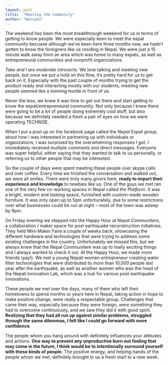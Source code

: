 ```yaml
---
layout: post
title:  "Meeting the Community"
author: "Natsuko"
---
```


The weekend has been the most breakthrough weekend for us in terms of getting to know people. We were especially keen to meet the expat community becuase although we’ve been here three months now, we hadn’t gotten to know the foreigners like us residing in Nepal. We were just a 15 minute walk away from an area which was home to many expats, as well as entrepreneural communities and nonprofit organizations. 
<br>

*Take and I are moderate introverts*. We love talking and meeting new people, but once we put a hold on this flow, it’s pretty hard for us to get back on it. Especially with the past couple of months trying to get the product ready and interacting mostly with our students, meeting new people seemed like a looming hurdle in front of us. 
<br>

Never the less, we knew it was time to get out there and start getting to know the expat/entrepreneural community. Not only because I knew there were going to be a lot of people doing extremely cool stuff, but also because we definitely needed a fresh a pair of eyes on how we were operating TECHRISE. 
<br>

When I put a post up on the facebook page called the *Nepal Expat group*, about how I was interested in partnering up with individuals or organizations, I was surprised by the overwhelming responses I got. I immediately received multiple comments and direct messages. Everyone was super helpful, either saying that they wanted to talk to us personally, or referring us to other people that may be interested. 
<br>

So the couple of days were spent meeting these people over skype calls and over coffee. Every time we finished the conversation and walked out, we were all smiles. There were truly many *givers* here, **ready to impart their experience and knowledge** to newbies like us. One of the guys we met ran one of the very few co-working spaces in Nepal called *the Platform*. It was a bright, modern and looking space, furnished with custom-made wooden furniture. It was only open up to 5pm unfortunately, due to some restrictions over what businesses could be run at night – most of the town was asleep by 9pm.
<br>

On Friday evening we stepped into the Happy Hour at *Nepal Communitere*, a collaboration / maker space for post earthquake reconstruction initiatives. They held Mini-Maker Faire a couple of weeks back, showcasing the different hardware and technologies that were trying to address some existing challenges in the country. Unfortunately we missed this, but we always knew that the Nepal Communitere was up to really exciting things and I always wanted to check it out. 
At the Happy Hour, we made more friends (yay!). We met a young Nepali women entrepreneur creating water filter technologies that were distributed to more than 10,000 people last year after the earthquake, as well as another women who was the head of the Nepali Innovation Lab, which was a hub for various post-earthquake innovations. 
<br>

These people we met over the days, many of them who left their hometowns to spend months or years here in Nepal, taking action in hope to make positive change, were really a respectable group. Challenges that came their way, especially because they were foreign, were something they had to overcome continuously, and we saw they did it with good spirit. **Realizing that they had all run up against similar problems, struggled through the same dilemmas, I felt like I could go forward with more confidence**. 
<br>

The people whom you hang around with definitely influences your attitudes and actions. **One way to prevent any unproductive burn out feeling that may come in the future, I think would be to intentionally surround yourself with these kinds of people**. The positive energy, and helping hands of the people whom we met, definitely brought to us a fresh start to a new week. 
